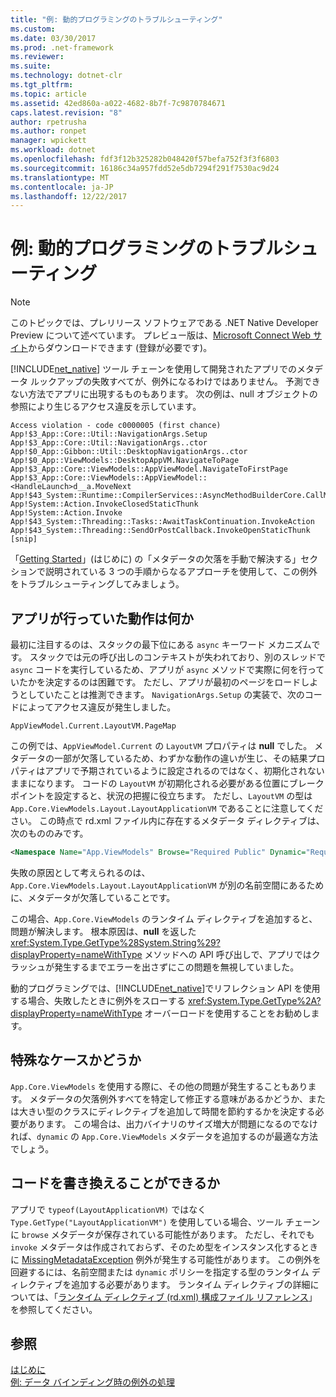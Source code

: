 ```yaml
---
title: "例: 動的プログラミングのトラブルシューティング"
ms.custom: 
ms.date: 03/30/2017
ms.prod: .net-framework
ms.reviewer: 
ms.suite: 
ms.technology: dotnet-clr
ms.tgt_pltfrm: 
ms.topic: article
ms.assetid: 42ed860a-a022-4682-8b7f-7c9870784671
caps.latest.revision: "8"
author: rpetrusha
ms.author: ronpet
manager: wpickett
ms.workload: dotnet
ms.openlocfilehash: fdf3f12b325282b048420f57befa752f3f3f6803
ms.sourcegitcommit: 16186c34a957fdd52e5db7294f291f7530ac9d24
ms.translationtype: MT
ms.contentlocale: ja-JP
ms.lasthandoff: 12/22/2017
---
```

# <a name="example-troubleshooting-dynamic-programming"></a>例: 動的プログラミングのトラブルシューティング
> [!NOTE]
>  このトピックでは、プレリリース ソフトウェアである .NET Native Developer Preview について述べています。 プレビュー版は、[Microsoft Connect Web サイト](http://go.microsoft.com/fwlink/?LinkId=394611)からダウンロードできます (登録が必要です)。  
  
 [!INCLUDE[net_native](../../../includes/net-native-md.md)] ツール チェーンを使用して開発されたアプリでのメタデータ ルックアップの失敗すべてが、例外になるわけではありません。  予測できない方法でアプリに出現するものもあります。  次の例は、null オブジェクトの参照により生じるアクセス違反を示しています。  
  
```  
Access violation - code c0000005 (first chance)  
App!$3_App::Core::Util::NavigationArgs.Setup  
App!$3_App::Core::Util::NavigationArgs..ctor  
App!$0_App::Gibbon::Util::DesktopNavigationArgs..ctor  
App!$0_App::ViewModels::DesktopAppVM.NavigateToPage  
App!$3_App::Core::ViewModels::AppViewModel.NavigateToFirstPage  
App!$3_App::Core::ViewModels::AppViewModel::<HandleLaunch>d__a.MoveNext  
App!$43_System::Runtime::CompilerServices::AsyncMethodBuilderCore.CallMoveNext  
App!System::Action.InvokeClosedStaticThunk  
App!System::Action.Invoke  
App!$43_System::Threading::Tasks::AwaitTaskContinuation.InvokeAction  
App!$43_System::Threading::SendOrPostCallback.InvokeOpenStaticThunk  
[snip]  
```  
  
 「[Getting Started](../../../docs/framework/net-native/getting-started-with-net-native.md)」(はじめに) の「メタデータの欠落を手動で解決する」セクションで説明されている 3 つの手順からなるアプローチを使用して、この例外をトラブルシューティングしてみましょう。  
  
## <a name="what-was-the-app-doing"></a>アプリが行っていた動作は何か  
 最初に注目するのは、スタックの最下位にある `async` キーワード メカニズムです。  スタックでは元の呼び出しのコンテキストが失われており、別のスレッドで `async` コードを実行しているため、アプリが `async` メソッドで実際に何を行っていたかを決定するのは困難です。 ただし、アプリが最初のページをロードしようとしていたことは推測できます。  `NavigationArgs.Setup` の実装で、次のコードによってアクセス違反が発生しました。  
  
```  
AppViewModel.Current.LayoutVM.PageMap  
```  
  
 この例では、`AppViewModel.Current` の `LayoutVM` プロパティは **null** でした。  メタデータの一部が欠落しているため、わずかな動作の違いが生じ、その結果プロパティはアプリで予期されているように設定されるのではなく、初期化されないままになります。  コードの `LayoutVM` が初期化される必要がある位置にブレークポイントを設定すると、状況の把握に役立ちます。  ただし、`LayoutVM` の型は `App.Core.ViewModels.Layout.LayoutApplicationVM` であることに注意してください。  この時点で rd.xml ファイル内に存在するメタデータ ディレクティブは、次のもののみです。  
  
```xml  
<Namespace Name="App.ViewModels" Browse="Required Public" Dynamic="Required Public" />  
```  
  
 失敗の原因として考えられるのは、`App.Core.ViewModels.Layout.LayoutApplicationVM` が別の名前空間にあるために、メタデータが欠落していることです。  
  
 この場合、`App.Core.ViewModels` のランタイム ディレクティブを追加すると、問題が解決します。 根本原因は、**null** を返した <xref:System.Type.GetType%28System.String%29?displayProperty=nameWithType> メソッドへの API 呼び出しで、アプリではクラッシュが発生するまでエラーを出さずにこの問題を無視していました。  
  
 動的プログラミングでは、[!INCLUDE[net_native](../../../includes/net-native-md.md)]でリフレクション API を使用する場合、失敗したときに例外をスローする <xref:System.Type.GetType%2A?displayProperty=nameWithType> オーバーロードを使用することをお勧めします。  
  
## <a name="is-this-an-isolated-case"></a>特殊なケースかどうか  
 `App.Core.ViewModels` を使用する際に、その他の問題が発生することもあります。  メタデータの欠落例外すべてを特定して修正する意味があるかどうか、または大きい型のクラスにディレクティブを追加して時間を節約するかを決定する必要があります。  この場合は、出力バイナリのサイズ増大が問題になるのでなければ、`dynamic` の `App.Core.ViewModels` メタデータを追加するのが最適な方法でしょう。  
  
## <a name="could-the-code-be-rewritten"></a>コードを書き換えることができるか  
 アプリで `typeof(LayoutApplicationVM)` ではなく `Type.GetType("LayoutApplicationVM")` を使用している場合、ツール チェーンに `browse` メタデータが保存されている可能性があります。  ただし、それでも `invoke` メタデータは作成されておらず、そのため型をインスタンス化するときに [MissingMetadataException](../../../docs/framework/net-native/missingmetadataexception-class-net-native.md) 例外が発生する可能性があります。 この例外を回避するには、名前空間または `dynamic` ポリシーを指定する型のランタイム ディレクティブを追加する必要があります。 ランタイム ディレクティブの詳細については、「[ランタイム ディレクティブ (rd.xml) 構成ファイル リファレンス](../../../docs/framework/net-native/runtime-directives-rd-xml-configuration-file-reference.md)」を参照してください。  
  
## <a name="see-also"></a>参照  
 [はじめに](../../../docs/framework/net-native/getting-started-with-net-native.md)  
 [例: データ バインディング時の例外の処理](../../../docs/framework/net-native/example-handling-exceptions-when-binding-data.md)
